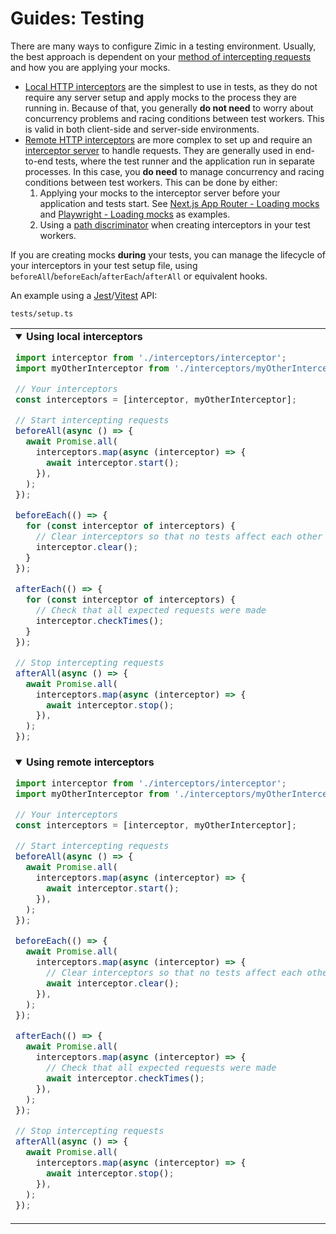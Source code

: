 # Guides: Testing

There are many ways to configure Zimic in a testing environment. Usually, the best approach is dependent on your
[method of intercepting requests](getting‐started#4-choose-your-method-to-intercept-requests) and how you are applying
your mocks.

- [Local HTTP interceptors](getting‐started#local-http-interceptors) are the simplest to use in tests, as they do not
  require any server setup and apply mocks to the process they are running in. Because of that, you generally **do not
  need** to worry about concurrency problems and racing conditions between test workers. This is valid in both
  client-side and server-side environments.
- [Remote HTTP interceptors](getting‐started#remote-http-interceptors) are more complex to set up and require an
  [interceptor server](cli‐zimic‐server) to handle requests. They are generally used in end-to-end tests, where the test
  runner and the application run in separate processes. In this case, you **do need** to manage concurrency and racing
  conditions between test workers. This can be done by either:
  1. Applying your mocks to the interceptor server before your application and tests start. See
     [Next.js App Router - Loading mocks](../../examples/with-next-js-app/README.md#loading-mocks) and
     [Playwright - Loading mocks](../../examples/with-playwright/README.md#loading-mocks) as examples.
  2. Using a [path discriminator](api‐zimic‐interceptor‐http#path-discriminators-in-remote-http-interceptors) when
     creating interceptors in your test workers.

If you are creating mocks **during** your tests, you can manage the lifecycle of your interceptors in your test setup
file, using `beforeAll`/`beforeEach`/`afterEach`/`afterAll` or equivalent hooks.

An example using a [Jest](https://jestjs.io)/[Vitest](https://vitest.dev) API:

`tests/setup.ts`

<table><tr><td width="900px" valign="top"><details open><summary><b>Using local interceptors</b></summary>

```ts
import interceptor from './interceptors/interceptor';
import myOtherInterceptor from './interceptors/myOtherInterceptor';

// Your interceptors
const interceptors = [interceptor, myOtherInterceptor];

// Start intercepting requests
beforeAll(async () => {
  await Promise.all(
    interceptors.map(async (interceptor) => {
      await interceptor.start();
    }),
  );
});

beforeEach(() => {
  for (const interceptor of interceptors) {
    // Clear interceptors so that no tests affect each other
    interceptor.clear();
  }
});

afterEach(() => {
  for (const interceptor of interceptors) {
    // Check that all expected requests were made
    interceptor.checkTimes();
  }
});

// Stop intercepting requests
afterAll(async () => {
  await Promise.all(
    interceptors.map(async (interceptor) => {
      await interceptor.stop();
    }),
  );
});
```

</details></td></tr><tr></tr><tr><td width="900px" valign="top"><details open><summary><b>Using remote interceptors</b></summary>

```ts
import interceptor from './interceptors/interceptor';
import myOtherInterceptor from './interceptors/myOtherInterceptor';

// Your interceptors
const interceptors = [interceptor, myOtherInterceptor];

// Start intercepting requests
beforeAll(async () => {
  await Promise.all(
    interceptors.map(async (interceptor) => {
      await interceptor.start();
    }),
  );
});

beforeEach(() => {
  await Promise.all(
    interceptors.map(async (interceptor) => {
      // Clear interceptors so that no tests affect each other
      await interceptor.clear();
    }),
  );
});

afterEach(() => {
  await Promise.all(
    interceptors.map(async (interceptor) => {
      // Check that all expected requests were made
      await interceptor.checkTimes();
    }),
  );
});

// Stop intercepting requests
afterAll(async () => {
  await Promise.all(
    interceptors.map(async (interceptor) => {
      await interceptor.stop();
    }),
  );
});
```

</details></td></tr></table>
